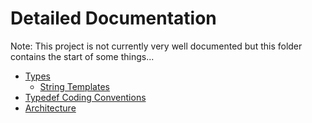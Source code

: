 # Detailed Documentation

Note: This project is not currently very well documented but this folder contains the start of some things...

* [Types](./types.md)
  * [String Templates](./template_strings.md)
* [Typedef Coding Conventions](./conventions.md)
* [Architecture](./architecture.md)
